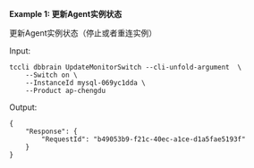 **Example 1: 更新Agent实例状态**

更新Agent实例状态（停止或者重连实例）

Input: 

```
tccli dbbrain UpdateMonitorSwitch --cli-unfold-argument  \
    --Switch on \
    --InstanceId mysql-069yc1dda \
    --Product ap-chengdu
```

Output: 
```
{
    "Response": {
        "RequestId": "b49053b9-f21c-40ec-a1ce-d1a5fae5193f"
    }
}
```

